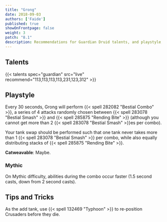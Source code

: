 ```yaml
---
title: "Grong"
date: 2018-09-03
authors: ['Faide']
published: true
showOnFrontpage: false
weight: 3
patch: "8.1"
description: Recommendations for Guardian Druid talents, and playstyle, and tips and tricks for Grong in Battle of Dazar'alor, on Normal/Heroic and Mythic difficulties.
---
```



## Talents

{{< talents spec="guardian" src="live" recommend="113,113,113,113,231,123,312" >}}

## Playstyle

Every 30 seconds, Grong will perform {{< spell 282082 "Bestial Combo" >}}, a series of 4 attacks randomly chosen between {{< spell 283078 "Bestial Smash" >}} and {{< spell 285875 "Rending Bite" >}} (although you cannot get more than 2 {{< spell 283078 "Bestial Smash" >}}es per combo). 

Your tank swap should be performed such that one tank never takes more than 1 {{< spell 283078 "Bestial Smash" >}} per combo, while also equally distributing stacks of {{< spell 285875 "Rending Bite" >}}. 

**Catweavable**: Maybe.

### Mythic

On Mythic difficulty, abilities during the combo occur faster (1.5 second casts, down from 2 second casts).

## Tips and Tricks

As the add tank, use {{< spell 132469 "Typhoon" >}} to re-position Crusaders before they die.


